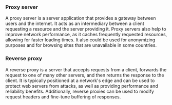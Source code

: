 ### Proxy server
A proxy server is a server application that provides
a gateway between users and the internet.
It acts as an intermediary between a client 
requesting a resource and the server providing it.
Proxy servers also help to improve network performance, 
as it caches frequently requested resources, 
allowing for faster loading times.
It also could be used for anonymizing purposes and for
browsing sites that are unavailable in some countries.

### Reverse proxy
A reverse proxy is a server that accepts requests from
a client, forwards the request to one of many other
servers, and then returns the response to the client.
It is typically positioned at a network's edge and can
be used to protect web servers from attacks, as well as
providing performance and reliability benefits.
Additionally, reverse proxies can be used to modify
request headers and fine-tune buffering of responses.

